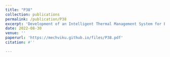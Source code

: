 ```yaml
---
title: "P38"
collection: publications
permalink: /publication/P38
excerpt: 'Development of an Intelligent Thermal Management System for BYD DM-i Hybrid Engine'
date: 2022-08-30
venue: ''
paperurl: 'https://mechviku.github.io/files/P38.pdf'
citation: #''

---
```


[Download paper here]: (https://mechviku.github.io/files/P38.pdf)






